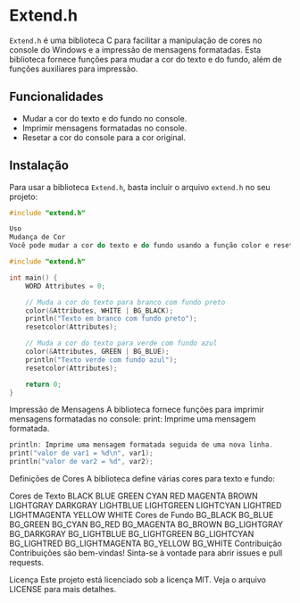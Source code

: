 # Extend.h

`Extend.h` é uma biblioteca C para facilitar a manipulação de cores no console do Windows e a impressão de mensagens formatadas. Esta biblioteca fornece funções para mudar a cor do texto e do fundo, além de funções auxiliares para impressão.

## Funcionalidades

- Mudar a cor do texto e do fundo no console.
- Imprimir mensagens formatadas no console.
- Resetar a cor do console para a cor original.

## Instalação

Para usar a biblioteca `Extend.h`, basta incluir o arquivo `extend.h` no seu projeto:

```c
#include "extend.h"

Uso
Mudança de Cor
Você pode mudar a cor do texto e do fundo usando a função color e resetar a cor original com a função resetcolor.

#include "extend.h"

int main() {
    WORD Attributes = 0;

    // Muda a cor do texto para branco com fundo preto
    color(&Attributes, WHITE | BG_BLACK);
    println("Texto em branco com fundo preto");
    resetcolor(Attributes);

    // Muda a cor do texto para verde com fundo azul
    color(&Attributes, GREEN | BG_BLUE);
    println("Texto verde com fundo azul");
    resetcolor(Attributes);

    return 0;
}

```
Impressão de Mensagens
A biblioteca fornece funções para imprimir mensagens formatadas no console:
print: Imprime uma mensagem formatada.

```c
println: Imprime uma mensagem formatada seguida de uma nova linha.
print("valor de var1 = %d\n", var1);
println("valor de var2 = %d", var2);
```

Definições de Cores
A biblioteca define várias cores para texto e fundo:

Cores de Texto
BLACK
BLUE
GREEN
CYAN
RED
MAGENTA
BROWN
LIGHTGRAY
DARKGRAY
LIGHTBLUE
LIGHTGREEN
LIGHTCYAN
LIGHTRED
LIGHTMAGENTA
YELLOW
WHITE
Cores de Fundo
BG_BLACK
BG_BLUE
BG_GREEN
BG_CYAN
BG_RED
BG_MAGENTA
BG_BROWN
BG_LIGHTGRAY
BG_DARKGRAY
BG_LIGHTBLUE
BG_LIGHTGREEN
BG_LIGHTCYAN
BG_LIGHTRED
BG_LIGHTMAGENTA
BG_YELLOW
BG_WHITE
Contribuição
Contribuições são bem-vindas! Sinta-se à vontade para abrir issues e pull requests.

Licença
Este projeto está licenciado sob a licença MIT. Veja o arquivo LICENSE para mais detalhes.
